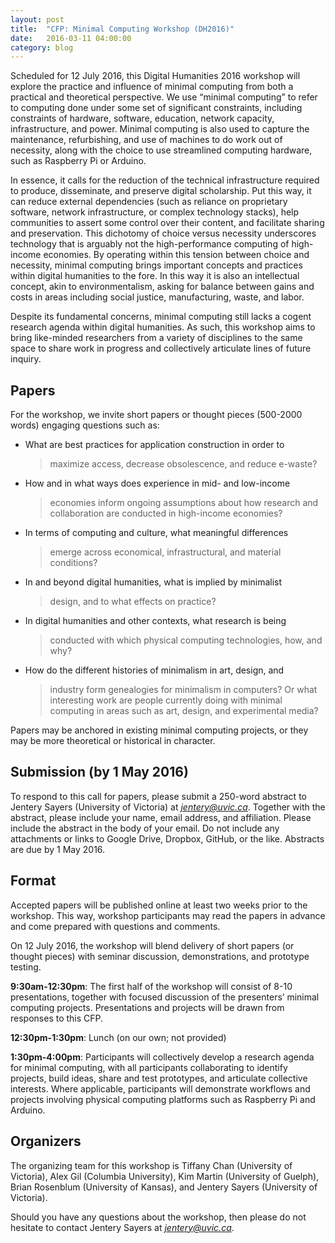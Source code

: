 ```yaml
---
layout: post
title:  "CFP: Minimal Computing Workshop (DH2016)"
date:   2016-03-11 04:00:00
category: blog
---
```


Scheduled for 12 July 2016, this Digital Humanities 2016 workshop will
explore the practice and influence of minimal computing from both a
practical and theoretical perspective. We use “minimal computing” to
refer to computing done under some set of significant constraints,
including constraints of hardware, software, education, network
capacity, infrastructure, and power. Minimal computing is also used to
capture the maintenance, refurbishing, and use of machines to do work
out of necessity, along with the choice to use streamlined computing
hardware, such as Raspberry Pi or Arduino.

In essence, it calls for the reduction of the technical infrastructure
required to produce, disseminate, and preserve digital scholarship. Put
this way, it can reduce external dependencies (such as reliance on
proprietary software, network infrastructure, or complex technology
stacks), help communities to assert some control over their content, and
facilitate sharing and preservation. This dichotomy of choice versus
necessity underscores technology that is arguably not the
high-performance computing of high-income economies. By operating within
this tension between choice and necessity, minimal computing brings
important concepts and practices within digital humanities to the fore.
In this way it is also an intellectual concept, akin to
environmentalism, asking for balance between gains and costs in areas
including social justice, manufacturing, waste, and labor.

Despite its fundamental concerns, minimal computing still lacks a cogent
research agenda within digital humanities. As such, this workshop aims
to bring like-minded researchers from a variety of disciplines to the
same space to share work in progress and collectively articulate lines
of future inquiry.

Papers 
-------

For the workshop, we invite short papers or thought pieces (500-2000
words) engaging questions such as:

-   What are best practices for application construction in order to
    > maximize access, decrease obsolescence, and reduce e-waste?

-   How and in what ways does experience in mid- and low-income
    > economies inform ongoing assumptions about how research and
    > collaboration are conducted in high-income economies?

-   In terms of computing and culture, what meaningful differences
    > emerge across economical, infrastructural, and material
    > conditions?

-   In and beyond digital humanities, what is implied by minimalist
    > design, and to what effects on practice?

-   In digital humanities and other contexts, what research is being
    > conducted with which physical computing technologies, how, and
    > why?

-   How do the different histories of minimalism in art, design, and
    > industry form genealogies for minimalism in computers? Or what
    > interesting work are people currently doing with minimal computing
    > in areas such as art, design, and experimental media?

Papers may be anchored in existing minimal computing projects, or they
may be more theoretical or historical in character.

Submission (by 1 May 2016) 
---------------------------

To respond to this call for papers, please submit a 250-word abstract to
Jentery Sayers (University of Victoria) at
[*jentery@uvic.ca*](mailto:jentery@uvic.ca). Together with the abstract,
please include your name, email address, and affiliation. Please include
the abstract in the body of your email. Do not include any attachments
or links to Google Drive, Dropbox, GitHub, or the like. Abstracts are
due by 1 May 2016.

Format 
-------

Accepted papers will be published online at least two weeks prior to the
workshop. This way, workshop participants may read the papers in advance
and come prepared with questions and comments.

On 12 July 2016, the workshop will blend delivery of short papers (or
thought pieces) with seminar discussion, demonstrations, and prototype
testing.

**9:30am-12:30pm**: The first half of the workshop will consist of 8-10
presentations, together with focused discussion of the presenters’
minimal computing projects. Presentations and projects will be drawn
from responses to this CFP.

**12:30pm-1:30pm**: Lunch (on our own; not provided)

**1:30pm-4:00pm**: Participants will collectively develop a research
agenda for minimal computing, with all participants collaborating to
identify projects, build ideas, share and test prototypes, and
articulate collective interests. Where applicable, participants will
demonstrate workflows and projects involving physical computing
platforms such as Raspberry Pi and Arduino.

Organizers 
-----------

The organizing team for this workshop is Tiffany Chan (University of
Victoria), Alex Gil (Columbia University), Kim Martin (University of
Guelph), Brian Rosenblum (University of Kansas), and Jentery Sayers
(University of Victoria).

Should you have any questions about the workshop, then please do not
hesitate to contact Jentery Sayers at
[*jentery@uvic.ca*](mailto:jentery@uvic.ca).
 